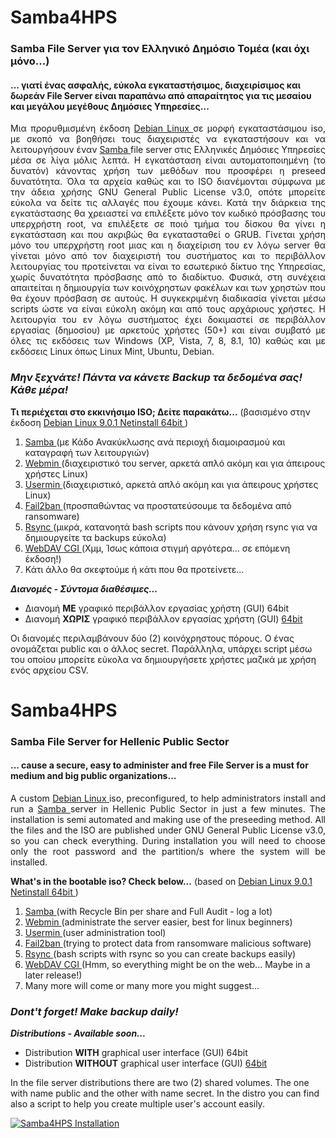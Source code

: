 # Samba4HPS 
### Samba File Server για τον Ελληνικό Δημόσιο Τομέα (και όχι μόνο...)
#### ... γιατί ένας **ασφαλής**, εύκολα εγκαταστήσιμος, διαχειρίσιμος και **δωρεάν** File Server είναι παραπάνω από απαραίτητος για τις μεσαίου και μεγάλου μεγέθους Δημόσιες Υπηρεσίες...

<p align="justify">
Μια προρυθμισμένη έκδοση <A href="https://www.debian.org/index.el.html"> Debian Linux </A> σε μορφή εγκαταστάσιμου iso, με σκοπό να βοηθήσει τους διαχειριστές να εγκαταστήσουν και να λειτουργήσουν έναν <A href="https://www.samba.org/"> Samba </A> file server στις Ελληνικές Δημόσιες Υπηρεσίες μέσα σε λίγα μόλις λεπτά. Η εγκατάσταση είναι αυτοματοποιημένη (το δυνατόν) κάνοντας χρήση των μεθόδων που προσφέρει η preseed δυνατότητα. Όλα τα αρχεία καθώς και το ISO διανέμονται σύμφωνα με την άδεια χρήσης GNU General Public License v3.0, οπότε μπορείτε εύκολα να δείτε τις αλλαγές που έχουμε κάνει. Κατά την διάρκεια της εγκατάστασης θα χρειαστεί να επιλέξετε μόνο τον κωδικό πρόσβασης του υπερχρήστη root, να επιλέξετε σε ποιό τμήμα του δίσκου θα γίνει η εγκατάσταση και που ακριβώς θα εγκατασταθεί ο GRUB. Γίνεται χρήση μόνο του υπερχρήστη root μιας και η διαχείριση του εν λόγω server θα γίνεται μόνο από τον διαχειριστή του συστήματος και το περιβάλλον λειτουργίας του προτείνεται να είναι το εσωτερικό δίκτυο της Υπηρεσίας, χωρίς δυνατότητα πρόσβασης από το διαδίκτυο. Φυσικά, στη συνέχεια απαιτείται η δημιουργία των κοινόχρηστων φακέλων και των χρηστών που θα έχουν πρόσβαση σε αυτούς. Η συγκεκριμένη διαδικασία γίνεται μέσω scripts ώστε να είναι εύκολη ακόμη και από τους αρχάριους χρήστες.
Η λειτουργία του εν λόγω συστήματος έχει δοκιμαστεί σε περιβάλλον εργασίας (δημοσίου) με αρκετούς χρήστες (50+) και είναι συμβατό με όλες τις εκδόσεις των Windows (XP, Vista, 7, 8, 8.1, 10) καθώς και με εκδόσεις Linux όπως Linux Mint, Ubuntu, Debian.
 
 ### **_Μην ξεχνάτε! Πάντα να κάνετε Backup τα δεδομένα σας! Κάθε μέρα!_**

**Τι περιέχεται στο εκκινήσιμο ISO; Δείτε παρακάτω...** (βασισμένο στην έκδοση <A href="https://www.debian.org/distrib/netinst"> Debian Linux 9.0.1 Netinstall 64bit </A>)
  1. <A href="https://www.samba.org/"> Samba </A> (με Κάδο Ανακύκλωσης ανά περιοχή διαμοιρασμού και καταγραφή των λειτουργιών)
  2. <A href="http://www.webmin.com/"> Webmin </A> (διαχειριστικό του server, αρκετά απλό ακόμη και για άπειρους χρήστες Linux)
  3. <A href="http://www.webmin.com/usermin.html"> Usermin </A> (διαχειριστικό, αρκετά απλό ακόμη και για άπειρους χρήστες Linux)
  4. <A href="https://www.fail2ban.org/wiki/index.php/Main_Page"> Fail2ban </A> (προσπαθώντας να προστατεύσουμε τα δεδομένα από ransomware)
  5. <A href="https://rsync.samba.org/"> Rsync </A> (μικρά, κατανοητά bash scripts που κάνουν χρήση rsync για να δημιουργείτε τα backups εύκολα)
  6. <A href="https://danrohde.github.io/webdavcgi/index.html"> WebDAV CGI </A> (Χμμ, Ίσως κάποια στιγμή αργότερα... σε επόμενη έκδοση!)
  7. Κάτι άλλο θα σκεφτούμε ή κάτι που θα προτείνετε...
</p>

**_Διανομές - Σύντομα διαθέσιμες..._**
* Διανομή **ΜΕ** γραφικό περιβάλλον εργασίας χρήστη (GUI) 64bit 
* Διανομή **ΧΩΡΙΣ** γραφικό περιβάλλον εργασίας χρήστη (GUI) <A href="https://github.com/prassaschr/samba4HPS/releases"> 64bit </A>

Οι διανομές περιλαμβάνουν δύο (2) κοινόχρηστους πόρους. Ο ένας ονομάζεται public και ο άλλος secret. Παράλληλα, υπάρχει script μέσω του οποίου μπορείτε εύκολα να δημιουργήσετε χρήστες μαζικά με χρήση ενός αρχείου CSV.

# Samba4HPS 
### Samba File Server for Hellenic Public Sector 
#### ... cause a **secure**, easy to administer and **free** File Server is a must for medium and big public organizations...

<p align="justify">
A custom <A href="https://www.debian.org/index.el.html"> Debian Linux </A> iso, preconfigured, to help administrators install and run a <A href="https://www.samba.org/"> Samba </A> server in Hellenic Public Sector in just a few minutes. The installation is semi automated and making use of the preseeding method. All the files and the ISO are published under GNU General Public License v3.0, so you can check everything. During installation you will need to choose only the root password and the partition/s where the system will be installed.

**What's in the bootable iso? Check below...** (based on <A href="https://www.debian.org/distrib/netinsto"> Debian Linux 9.0.1 Netinstall 64bit </A>)
  1. <A href="https://www.samba.org/"> Samba </A> (with Recycle Bin per share and Full Audit - log a lot)
  2. <A href="http://www.webmin.com/"> Webmin </A> (administrate the server easier, best for linux beginners)
  3. <A href="http://www.webmin.com/usermin.html"> Usermin </A> (user administration tool)
  4. <A href="https://www.fail2ban.org/wiki/index.php/Main_Page"> Fail2ban </A> (trying to protect data from ransomware malicious software)
  5. <A href="https://rsync.samba.org/"> Rsync </A> (bash scripts with rsync so you can create backups easily)
  6. <A href="https://danrohde.github.io/webdavcgi/index.html"> WebDAV CGI </A> (Hmm, so everything might be on the web... Maybe in a later release!)
  7. Many more will come or many more you might suggest...
</p>

### **_Dont't forget! Make backup daily!_**

**_Distributions - Available soon..._**
* Distribution **WITH** graphical user interface (GUI) 64bit 
* Distribution **WITHOUT** graphical user interface (GUI) <A href="https://github.com/prassaschr/samba4HPS/releases"> 64bit </A>

In the file server distributions there are two (2) shared volumes. The one with name public and the other with name secret. In the distro you can find also a script to help you create multiple user's account easily.

[![Samba4HPS Installation](https://img.youtube.com/vi/SsPxNh28xWU/0.jpg)](https://www.youtube.com/watch?v=SsPxNh28xWU "Samba4HPS Installation")
